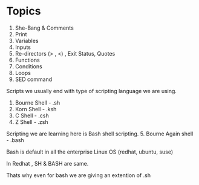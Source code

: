 # Topics

1. She-Bang & Comments 
2. Print 
3. Variables 
4. Inputs
5. Re-directors (> , <) , Exit Status, Quotes
6. Functions 
7. Conditions 
8. Loops
9. SED command 

Scripts we usually end with type of scripting language we are using.
1. Bourne Shell - .sh 
2. Korn Shell - .ksh 
3. C Shell - .csh 
4. Z Shell - .zsh 

Scripting we are learning here is Bash shell scripting.
5. Bourne Again shell - .bash 

Bash is default in all the enterprise Linux OS (redhat, ubuntu, suse)

In Redhat , SH & BASH are same.

Thats why even for  bash we are giving an extention of .sh 
